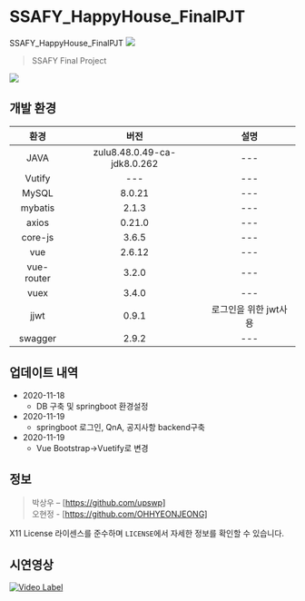 # SSAFY_HappyHouse_FinalPJT
SSAFY_HappyHouse_FinalPJT
<a href="https://hits.seeyoufarm.com"><img src="https://hits.seeyoufarm.com/api/count/incr/badge.svg?url=https%3A%2F%2Fgithub.com%2Fupswp%2F-Project-HelloProblem&count_bg=%2379C83D&title_bg=%23555555&icon=snapcraft.svg&icon_color=%23EDE11D&title=hits&edge_flat=false"/></a>

> SSAFY Final Project <HappyHouse Project> 

![](../header.png)


## 개발 환경

|환경|버전|설명|
|:---:|:---:|:---:|
|JAVA |zulu8.48.0.49-ca-jdk8.0.262 |---|
|Vutify |---|---|
|MySQL|8.0.21|---|
|mybatis|2.1.3|---|
|axios|0.21.0|---|
|core-js|3.6.5|---|
|vue|2.6.12|---|
|vue-router|3.2.0|---|
|vuex|3.4.0|---|
|jjwt|0.9.1|로그인을 위한 jwt사용|
|swagger|2.9.2|---|

## 업데이트 내역


* 2020-11-18
    * DB 구축 및 springboot 환경설정
* 2020-11-19
    * springboot 로그인, QnA, 공지사항 backend구축
* 2020-11-19
    * Vue Bootstrap->Vuetify로 변경

## 정보

> 박상우 – [https://github.com/upswp] <br/>
> 오현정 - [https://github.com/OHHYEONJEONG] <br/>



X11 License 라이센스를 준수하며 ``LICENSE``에서 자세한 정보를 확인할 수 있습니다.

## 시연영상
[![Video Label](http://img.youtube.com/vi/c8U9Y-hTYYk/0.jpg)](https://youtu.be/c8U9Y-hTYYk)
